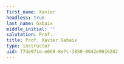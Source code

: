 ```yaml
---
first_name: Xavier
headless: true
last_name: Gabaix
middle_initial: ''
salutation: Prof.
title: Prof. Xavier Gabaix
type: instructor
uid: 77de971e-e669-8e7c-3850-0942e9036282
---
```

